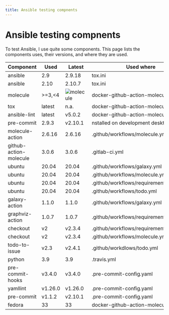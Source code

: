```yaml
---
title: Ansible testing compnents
---
```


# Ansible testing compnents

To test Ansible, I use quite some components. This page lists the components uses, their versions, and where they are used.

|Component             |Used   |Latest |Used where                            |
|----------------------|-------|-------|--------------------------------------|
|ansible               |2.9    |2.9.18 |tox.ini                               |
|ansible               |2.10   |2.10.7 |tox.ini                               |
|molecule              |>=3,<4 |![molecule][molecule]|docker-github-action-molecule         |
|tox                   |latest |n.a.   |docker-github-action-molecule         |
|ansible-lint          |latest |v5.0.2 |docker-github-action-molecule         |
|pre-commit            |2.9.3  |v2.10.1|nstalled on development desktop.     |
|molecule-action       |2.6.16 |2.6.16 |.github/workflows/molecule.yml        |
|github-action-molecule|3.0.6  |3.0.6  |.gitlab-ci.yml                        |
|ubuntu                |20.04  |20.04  |.github/workflows/galaxy.yml          |
|ubuntu                |20.04  |20.04  |.github/workflows/molecule.yml        |
|ubuntu                |20.04  |20.04  |.github/workflows/requirements2png.yml|
|ubuntu                |20.04  |20.04  |.github/workflows/todo.yml            |
|galaxy-action         |1.1.0  |1.1.0  |.github/workflows/galaxy.yml          |
|graphviz-action       |1.0.7  |1.0.7  |.github/workflows/requirements2png.yml|
|checkout              |v2     |v2.3.4 |.github/workflows/requirements2png.yml|
|checkout              |v2     |v2.3.4 |.github/workflows/molecule.yml        |
|todo-to-issue         |v2.3   |v2.4.1 |.github/workdlows/todo.yml            |
|python                |3.9    |3.9    |.travis.yml                           |
|pre-commit-hooks      |v3.4.0 |v3.4.0 |.pre-commit-config.yaml               |
|yamllint              |v1.26.0|v1.26.0|.pre-commit-config.yaml               |
|pre-commit            |v1.1.2 |v2.10.1|.pre-commit-config.yaml               |
|fedora                |33     |33     |docker-github-action-molecule         |

[molecule]: https://img.shields.io/pypi/v/molecule "Latest Molecule vrsion."
